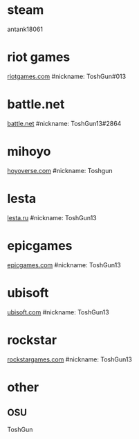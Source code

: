 # steam
antank18061
# riot games
[riotgames.com](https://www.riotgames.com/en)
#nickname: ToshGun#013
# battle.net
[battle.net](https://eu.shop.battle.net/en-us)
#nickname: ToshGun13#2864
# mihoyo
[hoyoverse.com](https://hoyoverse.com/)
#nickname: Toshgun

# lesta
[lesta.ru](https://lesta.ru/ru)
#nickname: ToshGun13
# epicgames
[epicgames.com](https://www.epicgames.com/)
#nickname: ToshGun13
# ubisoft
[ubisoft.com](https://www.ubisoft.com/en-gb/)
#nickname: ToshGun13
# rockstar
[rockstargames.com](https://www.rockstargames.com/)
#nickname: ToshGun13
# other
## OSU
ToshGun
